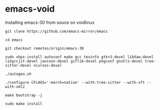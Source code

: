 # emacs-void
Installing emacs-30 from souce on voidlinux

```shell
git clone https://github.com/emacs-mirror/emacs
	
cd emacs

git checkout remotes/origin/emacs-30

sudo xbpx-install autoconf make gcc texinfo gtk+3-devel libXaw-devel libgccjit-devel jansson-devel giflib-devel pkgconf gnutls-devel tree-sitter-devel ncurses-devel

./autogen.sh

./configure CFLAGS='-march=native' --with-tree-sitter --with-xft --with-xml2

make bootstrap -j

sudo make install
```
